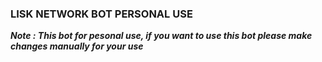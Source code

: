 ### LISK NETWORK BOT PERSONAL USE
***Note : This bot for pesonal use, if you want to use this bot please make changes manually for your use***
